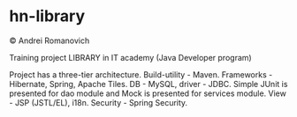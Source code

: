 # hn-library
© Andrei Romanovich

Training project LIBRARY in IT academy (Java Developer program)

Project has a three-tier architecture.
Build-utility - Maven.
Frameworks - Hibernate, Spring, Apache Tiles.
DB - MySQL, driver - JDBC. 
Simple JUnit is presented for dao module and Mock is presented for services module.
View - JSP (JSTL/EL), i18n.
Security - Spring Security.
